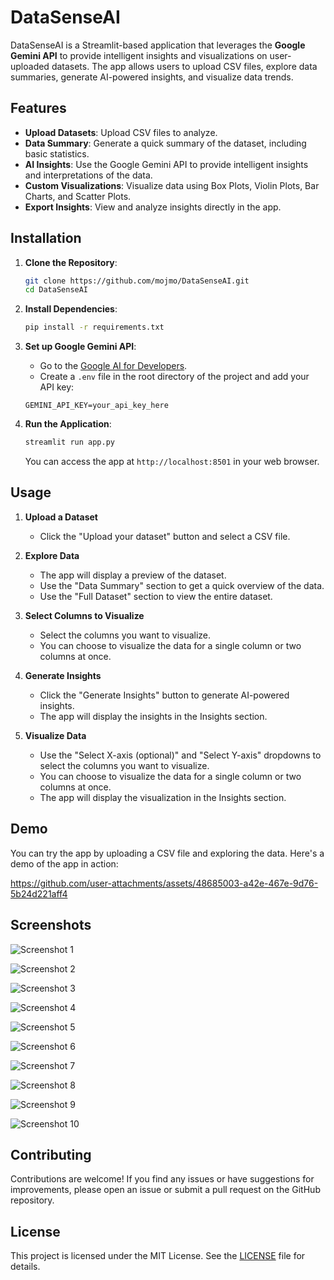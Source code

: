 # DataSenseAI

DataSenseAI is a Streamlit-based application that leverages the **Google Gemini API** to provide intelligent insights and visualizations on user-uploaded datasets. The app allows users to upload CSV files, explore data summaries, generate AI-powered insights, and visualize data trends.

## **Features**

- **Upload Datasets**: Upload CSV files to analyze.
- **Data Summary**: Generate a quick summary of the dataset, including basic statistics.
- **AI Insights**: Use the Google Gemini API to provide intelligent insights and interpretations of the data.
- **Custom Visualizations**: Visualize data using Box Plots, Violin Plots, Bar Charts, and Scatter Plots.
- **Export Insights**: View and analyze insights directly in the app.

## **Installation**

1. **Clone the Repository**:
   ```bash
   git clone https://github.com/mojmo/DataSenseAI.git
   cd DataSenseAI
   ```

2. **Install Dependencies**:
   ```bash
   pip install -r requirements.txt
   ```

3. **Set up Google Gemini API**:
   - Go to the [Google AI for Developers](https://ai.google.dev/gemini-api/docs).
   - Create a `.env` file in the root directory of the project and add your API key:
   ```plaintext
   GEMINI_API_KEY=your_api_key_here
   ```

4. **Run the Application**:
   ```bash
   streamlit run app.py
   ```

   You can access the app at `http://localhost:8501` in your web browser.

## **Usage**

1. **Upload a Dataset**
   - Click the "Upload your dataset" button and select a CSV file.

2. **Explore Data**
   - The app will display a preview of the dataset.
   - Use the "Data Summary" section to get a quick overview of the data.
   - Use the "Full Dataset" section to view the entire dataset.

3. **Select Columns to Visualize**
   - Select the columns you want to visualize.
   - You can choose to visualize the data for a single column or two columns at once.

4. **Generate Insights**
   - Click the "Generate Insights" button to generate AI-powered insights.
   - The app will display the insights in the Insights section.

5. **Visualize Data**
   - Use the "Select X-axis (optional)" and "Select Y-axis" dropdowns to select the columns you want to visualize.
   - You can choose to visualize the data for a single column or two columns at once.
   - The app will display the visualization in the Insights section.
  
## **Demo**

You can try the app by uploading a CSV file and exploring the data. Here's a demo of the app in action:


https://github.com/user-attachments/assets/48685003-a42e-467e-9d76-5b24d221aff4



## **Screenshots**

![Screenshot 1](assets/screenshots/Screenshot%20(1).png)

![Screenshot 2](assets/screenshots/Screenshot%20(2).png)

![Screenshot 3](assets/screenshots/Screenshot%20(3).png)

![Screenshot 4](assets/screenshots/Screenshot%20(4).png)

![Screenshot 5](assets/screenshots/Screenshot%20(5).png)

![Screenshot 6](assets/screenshots/Screenshot%20(6).png)

![Screenshot 7](assets/screenshots/Screenshot%20(7).png)

![Screenshot 8](assets/screenshots/Screenshot%20(8).png)

![Screenshot 9](assets/screenshots/Screenshot%20(9).png)

![Screenshot 10](assets/screenshots/Screenshot%20(10).png)

## **Contributing**

Contributions are welcome! If you find any issues or have suggestions for improvements, please open an issue or submit a pull request on the GitHub repository.

## **License**

This project is licensed under the MIT License. See the [LICENSE](LICENSE) file for details.
